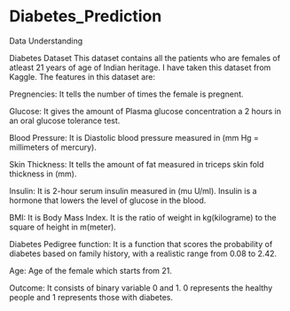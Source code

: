# Diabetes_Prediction
Data Understanding

Diabetes Dataset This dataset contains all the patients who are females of atleast 21 years of age of Indian heritage. I have taken this dataset from Kaggle. The features in this dataset are:

Pregnencies: It tells the number of times the female is pregnent.

Glucose: It gives the amount of Plasma glucose concentration a 2 hours in an oral glucose tolerance test.

Blood Pressure: It is Diastolic blood pressure measured in (mm Hg = millimeters of mercury).

Skin Thickness: It tells the amount of fat measured in triceps skin fold thickness in (mm).

Insulin: It is 2-hour serum insulin measured in (mu U/ml). Insulin is a hormone that lowers the level of glucose in the blood.

BMI: It is Body Mass Index. It is the ratio of weight in kg(kilograme) to the square of height in m(meter).

Diabetes Pedigree function: It is a function that scores the probability of diabetes based on family history, with a realistic range from 0.08 to 2.42.

Age: Age of the female which starts from 21.

Outcome: It consists of binary variable 0 and 1. 0 represents the healthy people and 1 represents those with diabetes.
